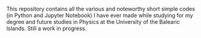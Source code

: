 This repository contains all the various and noteworthy short simple codes (in Python and Jupyter Notebook) I have ever made while studying for my degree and future studies in Physics at the University of the Balearic Islands. Still a work in progress.
